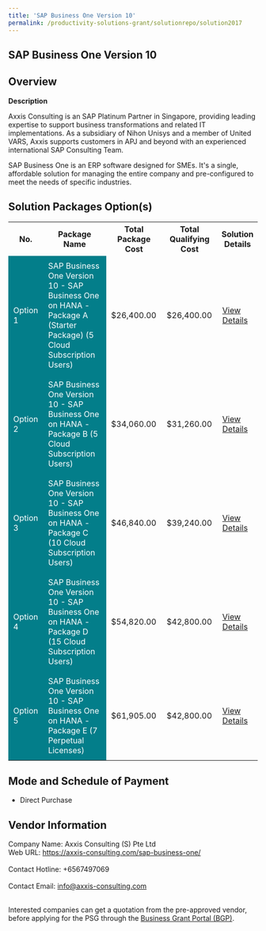 ```yaml
---
title: 'SAP Business One Version 10'
permalink: /productivity-solutions-grant/solutionrepo/solution2017
---
```


## SAP Business One Version 10

## Overview

**Description**

Axxis Consulting is an SAP Platinum Partner in Singapore, providing leading expertise to support business transformations and related IT implementations. As a subsidiary of Nihon Unisys and a member of United VARS, Axxis supports customers in APJ and beyond with an experienced international SAP Consulting Team.

SAP Business One is an ERP software designed for SMEs. It's a single, affordable solution for managing the entire company and pre-configured to meet the needs of specific industries.

## Solution Packages Option(s)

<table>
<tr>
<th><b>No.</b></th>
<th><b>Package Name</b></th>
<th><b>Total Package Cost</b></th>
<th><b>Total Qualifying Cost</b></th>
<th><b>Solution Details</b></th>
</tr>
<tr>
<td style='padding: 10px; background-color: #037E8A; color: #FFFFFF;'>Option 1</td>
<td style='padding: 10px; background-color: #037E8A; color: #FFFFFF;'>SAP Business One Version 10 - SAP Business One on HANA - Package A (Starter Package) (5 Cloud Subscription Users)</td>
<td style='padding: 10px;'>$26,400.00</td>
<td style='padding: 10px;'>$26,400.00</td>
<td style='padding: 10px;'><a href='/images/psg/20200770_Desensitised_Annex_3_Part_1.pdf' target='_blank'>View Details</a></td>
</tr>
<tr>
<td style='padding: 10px; background-color: #037E8A; color: #FFFFFF;'>Option 2</td>
<td style='padding: 10px; background-color: #037E8A; color: #FFFFFF;'>SAP Business One Version 10 - SAP Business One on HANA - Package B (5 Cloud Subscription Users)</td>
<td style='padding: 10px;'>$34,060.00</td>
<td style='padding: 10px;'>$31,260.00</td>
<td style='padding: 10px;'><a href='/images/psg/20200770_Desensitised_Annex_3_Part_2.pdf' target='_blank'>View Details</a></td>
</tr>
<tr>
<td style='padding: 10px; background-color: #037E8A; color: #FFFFFF;'>Option 3</td>
<td style='padding: 10px; background-color: #037E8A; color: #FFFFFF;'>SAP Business One Version 10 - SAP Business One on HANA - Package C (10 Cloud Subscription Users)</td>
<td style='padding: 10px;'>$46,840.00</td>
<td style='padding: 10px;'>$39,240.00</td>
<td style='padding: 10px;'><a href='/images/psg/20200770_Desensitised_Annex_3_Part_3.pdf' target='_blank'>View Details</a></td>
</tr>
<tr>
<td style='padding: 10px; background-color: #037E8A; color: #FFFFFF;'>Option 4</td>
<td style='padding: 10px; background-color: #037E8A; color: #FFFFFF;'>SAP Business One Version 10 - SAP Business One on HANA - Package D (15 Cloud Subscription Users)</td>
<td style='padding: 10px;'>$54,820.00</td>
<td style='padding: 10px;'>$42,800.00</td>
<td style='padding: 10px;'><a href='/images/psg/20200770_Desensitised_Annex_3_Part_4.pdf' target='_blank'>View Details</a></td>
</tr>
<tr>
<td style='padding: 10px; background-color: #037E8A; color: #FFFFFF;'>Option 5</td>
<td style='padding: 10px; background-color: #037E8A; color: #FFFFFF;'>SAP Business One Version 10 - SAP Business One on HANA - Package E (7 Perpetual Licenses)</td>
<td style='padding: 10px;'>$61,905.00</td>
<td style='padding: 10px;'>$42,800.00</td>
<td style='padding: 10px;'><a href='/images/psg/20200770_Desensitised_Annex_3_Part_5.pdf' target='_blank'>View Details</a></td>
</tr>
</table>

## Mode and Schedule of Payment

 - Direct Purchase

## Vendor Information

 Company Name: Axxis Consulting (S) Pte Ltd<br>Web URL: https://axxis-consulting.com/sap-business-one/ <br><br>Contact Hotline: +6567497069 <br><br>Contact Email: info@axxis-consulting.com <br><br>

Interested companies can get a quotation from the pre-approved vendor, before applying for the PSG through the <a href='https://www.businessgrants.gov.sg/' target='_blank' rel='noopener'>Business Grant Portal (BGP)</a>.

<script src="/jquery/resize-tables.js"></script>
